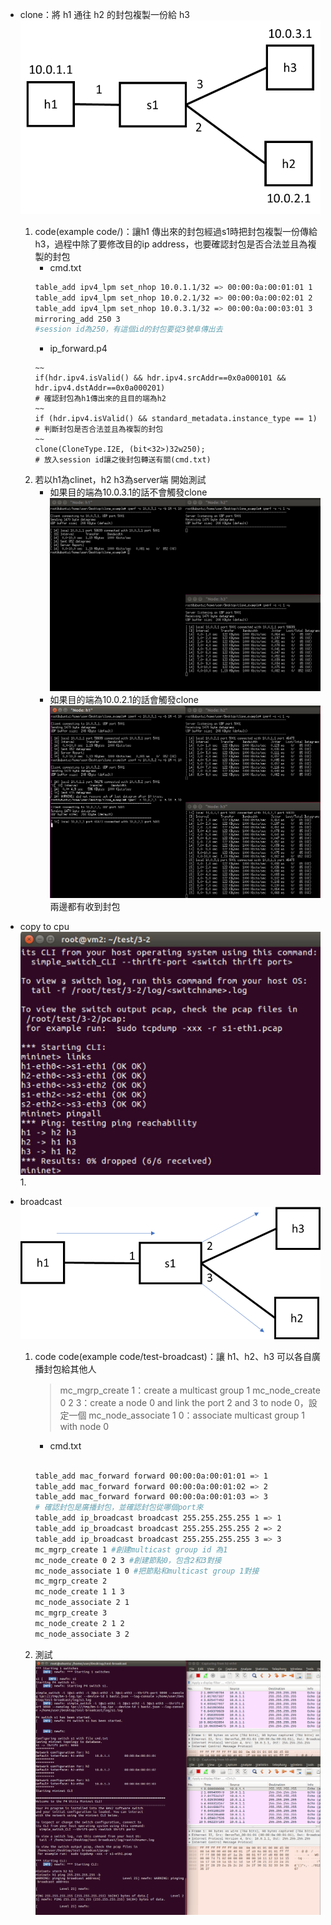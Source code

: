 * clone：將 h1 通往 h2 的封包複製一份給 h3
    ![](picture/0531-p1.png)
    1. code(example code/)：讓h1 傳出來的封包經過s1時把封包複製一份傳給h3，過程中除了要修改目的ip address，也要確認封包是否合法並且為複製的封包
        - cmd.txt
        ```sh
        table_add ipv4_lpm set_nhop 10.0.1.1/32 => 00:00:0a:00:01:01 1
        table_add ipv4_lpm set_nhop 10.0.2.1/32 => 00:00:0a:00:02:01 2
        table_add ipv4_lpm set_nhop 10.0.3.1/32 => 00:00:0a:00:03:01 3
        mirroring_add 250 3
        #session id為250，有這個id的封包要從3號阜傳出去
        ```
        - ip_forward.p4
        ```
        ~~
        if(hdr.ipv4.isValid() && hdr.ipv4.srcAddr==0x0a000101 && hdr.ipv4.dstAddr==0x0a000201) 
        # 確認封包為h1傳出來的且目的端為h2
        ~~
        if (hdr.ipv4.isValid() && standard_metadata.instance_type == 1)
        # 判斷封包是否合法並且為複製的封包
        ~~
        clone(CloneType.I2E, (bit<32>)32w250);
        # 放入session id讓之後封包轉送有關(cmd.txt)
        ```
    2. 若以h1為clinet，h2 h3為server端 開始測試
        - 如果目的端為10.0.3.1的話不會觸發clone
        ![](picture/0531-p2.png)
        - 如果目的端為10.0.2.1的話會觸發clone
        ![](picture/0531-p3.png)
        兩邊都有收到封包

* copy to cpu
    ![](picture/0531-p6.jpg)
    1. 

* broadcast
    ![](picture/0531-p4.png)
    1. code code(example code/test-broadcast)：讓 h1、h2、h3 可以各自廣播封包給其他人
        > mc_mgrp_create 1：create a multicast group 1
        > mc_node_create 0 2 3：create a node 0 and link the port 2 and 3 to node 0，設定一個
        > mc_node_associate 1 0：associate multicast group 1 with node 0

        - cmd.txt
        ```sh
        
        table_add mac_forward forward 00:00:0a:00:01:01 => 1
        table_add mac_forward forward 00:00:0a:00:01:02 => 2
        table_add mac_forward forward 00:00:0a:00:01:03 => 3
        # 確認封包是廣播封包，並確認封包從哪個port來
        table_add ip_broadcast broadcast 255.255.255.255 1 => 1
        table_add ip_broadcast broadcast 255.255.255.255 2 => 2
        table_add ip_broadcast broadcast 255.255.255.255 3 => 3
        mc_mgrp_create 1 #創建multicast group id 為1
        mc_node_create 0 2 3 #創建節點0，包含2和3對接
        mc_node_associate 1 0 #把節點和multicast group 1對接
        mc_mgrp_create 2
        mc_node_create 1 1 3  
        mc_node_associate 2 1
        mc_mgrp_create 3
        mc_node_create 2 1 2 
        mc_node_associate 3 2 
        ```

    2. 測試
    ![](picture/0531-p5.png)